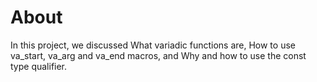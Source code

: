 # About
In this project, we discussed What variadic functions are, How to use va_start, va_arg and va_end macros, and Why and how to use the const type qualifier.
